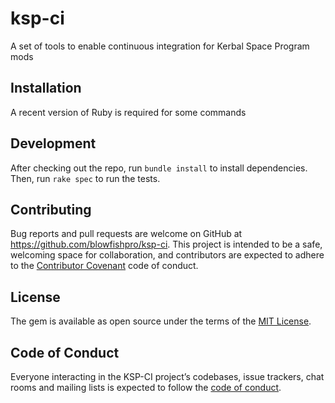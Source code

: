 # ksp-ci

A set of tools to enable continuous integration for Kerbal Space Program mods

## Installation

A recent version of Ruby is required for some commands

## Development

After checking out the repo, run `bundle install` to install dependencies. Then, run `rake spec` to run the tests.

## Contributing

Bug reports and pull requests are welcome on GitHub at https://github.com/blowfishpro/ksp-ci. This project is intended to be a safe, welcoming space for collaboration, and contributors are expected to adhere to the [Contributor Covenant](http://contributor-covenant.org) code of conduct.

## License

The gem is available as open source under the terms of the [MIT License](http://opensource.org/licenses/MIT).

## Code of Conduct

Everyone interacting in the KSP-CI project’s codebases, issue trackers, chat rooms and mailing lists is expected to follow the [code of conduct](https://github.com/blowfishpro/ksp-ci/blob/master/CODE_OF_CONDUCT.md).
